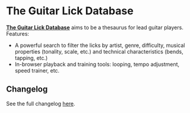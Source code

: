 # The Guitar Lick Database

**[The Guitar Lick Database](https://www.theguitarlickdatabase.com)** aims to be
a thesaurus for lead guitar players. Features:

 * A  powerful search to filter  the licks by artist,  genre, difficulty, musical
   properties  (tonality,  scale,  etc.)  and  technical  characteristics  (bends,
   tapping, etc.)
 * In-browser  playback and  training tools:  looping, tempo  adjustment,  speed
   trainer, etc.

## Changelog
See the full changelog [here](https://github.com/cheap-glitch/the-guitar-lick-database/releases).
